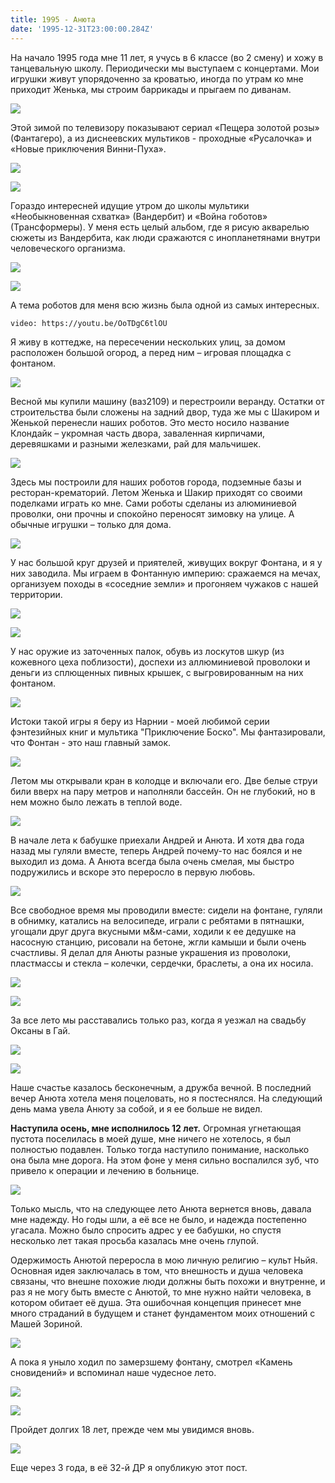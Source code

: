 ```yaml
---
title: 1995 - Анюта
date: '1995-12-31T23:00:00.284Z'
---
```


На начало 1995 года мне 11 лет, я учусь в 6 классе (во 2 смену) и хожу в танцевальную школу.
Периодически мы выступаем с концертами. Мои игрушки живут упорядоченно за кроватью, иногда по утрам ко мне приходит Женька, мы строим баррикады и прыгаем по диванам.

![](m/1995-school-ng.jpg)

Этой зимой по телевизору показывают сериал «Пещера золотой розы» (Фантагеро), а из диснеевских мультиков - проходные «Русалочка» и «Новые приключения Винни-Пуха».

![](dop/136544997_60479bdacb3ef7742679758a362d4e8f_l.jpg)

![](dop/135784645_vini.jpg)

Гораздо интересней идущие утром до школы мультики «Необыкновенная схватка» (Вандербит) и «Война гоботов» (Трансформеры). У меня есть целый альбом, где я рисую акварелью сюжеты из Вандербита, как люди сражаются с инопланетянами внутри человеческого организма.

![](dop/wb.jpg)

![](dop/135784646_wb.jpg)

А тема роботов для меня всю жизнь была одной из самых интересных.

`video: https://youtu.be/OoTDgC6tlOU`

Я живу в коттедже, на пересечении нескольких улиц, за домом расположен большой огород, а перед ним &ndash; игровая площадка с фонтаном.

![](dop/20170521_111757.jpg)

Весной мы купили машину (ваз2109) и перестроили веранду. Остатки от строительства были сложены на задний двор, туда же мы с Шакиром и Женькой перенесли наших роботов. Это место носило название Клондайк – укромная часть двора, заваленная кирпичами, деревяшками и разными железками, рай для мальчишек. 

![](dop/20170604_214529.jpg)

Здесь мы построили для наших роботов города, подземные базы и ресторан-крематорий. Летом Женька и Шакир приходят со своими поделками играть ко мне. Сами роботы сделаны из алюминиевой проволки, они прочны и спокойно переносят зимовку на улице. А обычные игрушки &ndash; только для дома.

![](dop/robot.jpg)

 У нас большой круг друзей и приятелей, живущих вокруг Фонтана, и я у них заводила. Мы играем в Фонтанную империю: сражаемся на мечах, организуем походы в «соседние земли» и прогоняем чужаков с нашей территории. 

![](dop/20170521_111536.jpg)

![](dop/fontan.jpg)

У нас оружие из заточенных палок, обувь из лоскутов шкур (из кожевного цеха поблизости), доспехи из аллюминиевой проволоки и деньги из сплющенных пивных крышек, с выгровированным на них фонтаном.  

![](dop/20170521_111734.jpg)

Истоки такой игры я беру из Нарнии - моей любимой серии фэнтезийных книг и мультика "Приключение Боско". Мы фантазировали, что Фонтан - это наш главный замок. 

![](dop/narnia-caspian.jpg)

Летом мы открывали кран в колодце и включали его. Две белые струи били вверх на пару метров и наполняли бассейн. Он не глубокий, но в нем можно было лежать в теплой воде.

![](dop/20170521_111510.jpg)

В начале лета к бабушке приехали Андрей и Анюта. И хотя два года назад мы гуляли вместе, теперь Андрей почему-то нас боялся и не выходил из дома. А Анюта всегда была очень смелая, мы быстро подружились и вскоре это переросло в первую любовь.

![](m/ania2014-1.JPG)

Все свободное время мы проводили вместе: сидели на фонтане, гуляли в обнимку, катались на велосипеде, играли с ребятами в пятнашки, угощали друг друга вкусными м&м-сами, ходили к ее дедушке на насосную станцию, рисовали на бетоне, жгли камыши и были очень счастливы. Я делал для Анюты разные украшения из проволоки, пластмассы и стекла – колечки, сердечки, браслеты, а она их носила.

![](dop/hroniki-narnii-aktery_24-1024x653.jpg)

![](dop/20170521_111753.jpg)

За все лето мы расставались только раз, когда я уезжал на свадьбу Оксаны в Гай. 

![](m/1995-kalinovka-03.jpg)

![](m/1995-kalinovka-02.jpg)

Наше счастье казалось бесконечным, а дружба вечной. В последний вечер Анюта хотела меня поцеловать, но я постеснялся. На следующий день мама увела Анюту за собой, и я ее больше не видел.

**Наступила осень, мне исполнилось 12 лет.** Огромная угнетающая пустота поселилась в моей душе, мне ничего не хотелось, я был полностью подавлен. Только тогда наступило понимание, насколько она была мне дорога. На этом фоне у меня сильно воспалился зуб, что привело к операции и лечению в больнице.

![](m/1995-kalinovka-01.jpg)

Только мысль, что на следующее лето Анюта вернется вновь, давала мне надежду. Но годы шли, а её все не было, и надежда постепенно угасала. Можно было спросить адрес у ее бабушки, но спустя несколько лет такая просьба казалась мне очень глупой.

Одержимость Анютой переросла в мою личную религию – культ Ньйя. Основная идея заключалась в том, что внешность и душа человека связаны, что внешне похожие люди должны быть похожи и внутренне, и раз я не могу быть вместе с Анютой, то мне нужно найти человека, в котором обитает её душа. Эта ошибочная концепция принесет мне много страданий в будущем и станет фундаментом моих отношений с Машей Зориной.

![](m/aniamasha.jpg)

А пока я уныло ходил по замерзшему фонтану, смотрел «Камень сновидений» и вспоминал наше чудесное лето. 

![](dop/135788213_ds2.jpg)

![](dop/135788212_dreamstone.jpg)

Пройдет долгих 18 лет, прежде чем мы увидимся вновь. 

![](m/ania2014-2.JPG)

Еще через 3 года, в её 32-й ДР я опубликую этот пост.
